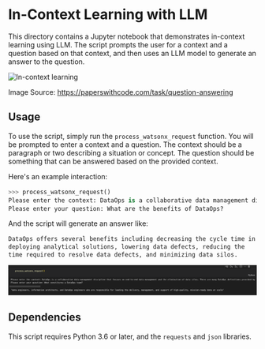 # In-Context Learning with LLM

This directory contains a Jupyter notebook that demonstrates in-context learning using LLM. The script prompts the user for a context and a question based on that context, and then uses an LLM model to generate an answer to the question.

![In-context learning](https://production-media.paperswithcode.com/thumbnails/task/c9598674-b034-477e-b5ec-a7e324336280.jpg) 

Image Source: https://paperswithcode.com/task/question-answering

## Usage

To use the script, simply run the `process_watsonx_request` function. You will be prompted to enter a context and a question. The context should be a paragraph or two describing a situation or concept. The question should be something that can be answered based on the provided context.

Here's an example interaction:

```python
>>> process_watsonx_request()
Please enter the context: DataOps is a collaborative data management discipline that focuses on end-to-end data management and the elimination of data silos...
Please enter your question: What are the benefits of DataOps?
```

And the script will generate an answer like:

```
DataOps offers several benefits including decreasing the cycle time in deploying analytical solutions, lowering data defects, reducing the time required to resolve data defects, and minimizing data silos.
```

![Example interaction](/4.%20In-context%20learning%20using%20LLM/Screenshot/notebook.png)

## Dependencies

This script requires Python 3.6 or later, and the `requests` and `json` libraries.
